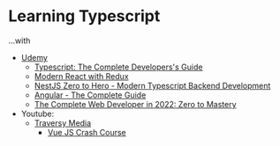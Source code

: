 # Learning Typescript

...with

- [Udemy](https://udemy.com)
  - [Typescript: The Complete Developers's Guide](https://www.udemy.com/course/typescript-the-complete-developers-guide)
  - [Modern React with Redux](https://www.udemy.com/course/react-redux)
  - [NestJS Zero to Hero - Modern Typescript Backend Development](https://www.udemy.com/course/nestjs-zero-to-hero/)
  - [Angular - The Complete Guide](https://www.udemy.com/course/the-complete-guide-to-angular-2)
  - [The Complete Web Developer in 2022: Zero to Mastery](https://www.udemy.com/course/the-complete-web-developer-zero-to-mastery)
- Youtube:
  - [Traversy Media](https://www.youtube.com/channel/UC29ju8bIPH5as8OGnQzwJyA)
    - [Vue JS Crash Course](https://www.youtube.com/watch?v=qZXt1Aom3Cs)

